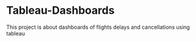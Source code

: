 # Tableau-Dashboards
This project is about dashboards of flights delays and cancellations using tableau 
